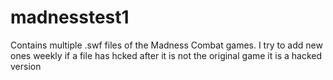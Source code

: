 # madnesstest1
Contains multiple .swf files of the Madness Combat games.
I try to add new ones weekly
if a file has hcked after it is not the original game it is a hacked version
